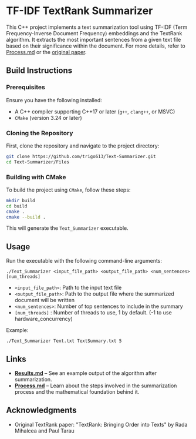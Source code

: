 # TF-IDF TextRank Summarizer

This C++ project implements a text summarization tool using TF-IDF (Term Frequency-Inverse Document Frequency) embeddings and the TextRank algorithm. It extracts the most important sentences from a given text file based on their significance within the document.
For more details, refer to [Process.md](./Process.md) or the [original paper](https://web.eecs.umich.edu/~mihalcea/papers/mihalcea.emnlp04.pdf).
## Build Instructions  

### Prerequisites  
Ensure you have the following installed:  
- A C++ compiler supporting C++17 or later (`g++`, `clang++`, or MSVC)  
- `CMake` (version 3.24 or later)  

### Cloning the Repository  
First, clone the repository and navigate to the project directory:  
```bash
git clone https://github.com/trigo613/Text-Summarizer.git
cd Text-Summarizer/Files
```

### Building with CMake  
To build the project using `CMake`, follow these steps:  

```bash
mkdir build
cd build
cmake .
cmake --build .    
```
This will generate the `Text_Summarizer` executable.  
## Usage

Run the executable with the following command-line arguments:

```
./Text_Summarizer <input_file_path> <output_file_path> <num_sentences> [num_threads]
```

- `<input_file_path>`: Path to the input text file
- `<output_file_path>`: Path to the output file where the summarized document will be written
- `<num_sentences>`: Number of top sentences to include in the summary
- `[num_threads]` : Number of threads to use, 1 by default. (-1 to use hardware_concurrency)
  
Example:
```
./Text_Summarizer Text.txt TextSummary.txt 5
```

## Links  
- **[Results.md](./Results.md)** – See an example output of the algorithm after summarization.  
- **[Process.md](./Process.md)** – Learn about the steps involved in the summarization process and the mathematical foundation behind it.  


## Acknowledgments

- Original TextRank paper: "TextRank: Bringing Order into Texts" by Rada Mihalcea and Paul Tarau
